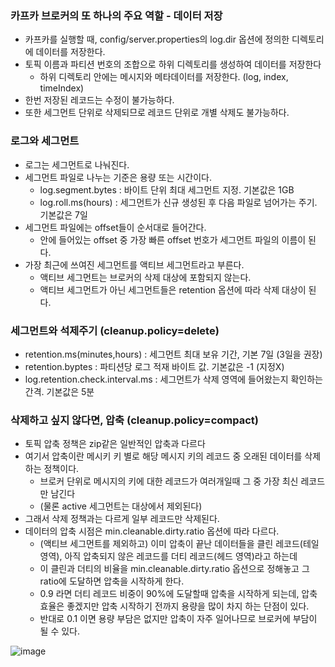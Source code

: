 ### 카프카 브로커의 또 하나의 주요 역할 - 데이터 저장
 * 카프카를 실행할 때, config/server.properties의 log.dir 옵션에 정의한 디렉토리에 데이터를 저장한다.
 * 토픽 이름과 파티션 번호의 조합으로 하위 디렉토리를 생성하여 데이터를 저장한다
   * 하위 디렉토리 안에는 메시지와 메타데이터를 저장한다. (log, index, timeIndex)
 * 한번 저장된 레코드는 수정이 불가능하다.
 * 또한 세그먼트 단위로 삭제되므로 레코드 단위로 개별 삭제도 불가능하다.


### 로그와 세그먼트
 * 로그는 세그먼트로 나눠진다.
 * 세그먼트 파일로 나누는 기준은 용량 또는 시간이다.
   * log.segment.bytes : 바이트 단위 최대 세그먼트 지정. 기본값은 1GB
   * log.roll.ms(hours) : 세그먼트가 신규 생성된 후 다음 파일로 넘어가는 주기. 기본값은 7일
 * 세그먼트 파일에는 offset들이 순서대로 들어간다.
   * 안에 들어있는 offset 중 가장 빠른 offset 번호가 세그먼트 파일의 이름이 된다.
 * 가장 최근에 쓰여진 세그먼트를 액티브 세그먼트라고 부른다.
   * 액티브 세그먼트는 브로커의 삭제 대상에 포함되지 않는다.
   * 액티브 세그먼트가 아닌 세그먼트들은 retention 옵션에 따라 삭제 대상이 된다.


 ### 세그먼트와 석제주기 (cleanup.policy=delete)
  * retention.ms(minutes,hours) : 세그먼트 최대 보유 기간, 기본 7일 (3일을 권장)
  * retention.byptes : 파티션당 로그 적재 바이트 값. 기본값은 -1 (지정X)
  * log.retention.check.interval.ms : 세그먼트가 삭제 영역에 들어왔는지 확인하는 간격. 기본값은 5분
 
 
 ### 삭제하고 싶지 않다면, 압축 (cleanup.policy=compact)
  * 토픽 압축 정책은 zip같은 일반적인 압축과 다르다
  * 여기서 압축이란 메시키 키 별로 해당 메시지 키의 레코드 중 오래된 데이터를 삭제하는 정책이다.
    * 브로커 단위로 메시지의 키에 대한 레코드가 여러개일때 그 중 가장 최신 레코드만 남긴다
    * (물론 active 세그먼트는 대상에서 제외된다)
  * 그래서 삭제 정책과는 다르게 일부 레코드만 삭제된다.
  * 데이터의 압축 시점은 min.cleanable.dirty.ratio 옵션에 따라 다르다.
    * (액티브 세그먼트를 제외하고) 이미 압축이 끝난 데이터들을 클린 레코드(테일 영역), 아직 압축되지 않은 레코드를 더티 레코드(헤드 영역)라고 하는데
    * 이 클린과 더티의 비율을  min.cleanable.dirty.ratio 옵션으로 정해놓고 그 ratio에 도달하면 압축을 시작하게 한다.
    * 0.9 라면 더티 레코드 비중이 90%에 도달할때 압축을 시작하게 되는데, 압축 효율은 좋겠지만 압축 시작하기 전까지 용량을 많이 차지 하는 단점이 있다.
    * 반대로 0.1 이면 용량 부담은 없지만 압축이 자주 일어나므로 브로커에 부담이 될 수 있다.
 


![image](https://github.com/jaehleeee/study-docs/assets/48814463/54ba1602-a1e6-4c18-a519-ae25001f47c2)
